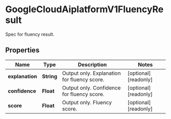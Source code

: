 

# GoogleCloudAiplatformV1FluencyResult

Spec for fluency result.

## Properties

| Name | Type | Description | Notes |
|------------ | ------------- | ------------- | -------------|
|**explanation** | **String** | Output only. Explanation for fluency score. |  [optional] [readonly] |
|**confidence** | **Float** | Output only. Confidence for fluency score. |  [optional] [readonly] |
|**score** | **Float** | Output only. Fluency score. |  [optional] [readonly] |



